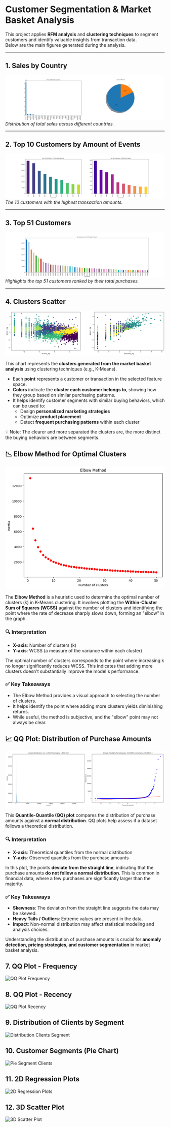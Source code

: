 # Customer Segmentation & Market Basket Analysis

This project applies **RFM analysis** and **clustering techniques** to segment customers and identify valuable insights from transaction data.  
Below are the main figures generated during the analysis.

---

## 1. Sales by Country
![Sales by Country](https://raw.githubusercontent.com/LuisBuruato/Market-Basket-Analysis-/main/graficos/sales_by_country.png)  
*Distribution of total sales across different countries.*

---

## 2. Top 10 Customers by Amount of Events
![Top 10 Customers](https://raw.githubusercontent.com/LuisBuruato/Market-Basket-Analysis-/main/graficos/top10_customers_amount_events.png)  
*The 10 customers with the highest transaction amounts.*

---

## 3. Top 51 Customers
![Top 51 Customers](https://raw.githubusercontent.com/LuisBuruato/Market-Basket-Analysis-/main/graficos/top51_customers.png)  
*Highlights the top 51 customers ranked by their total purchases.*

---

## 4. Clusters Scatter
![Clusters Scatter](https://raw.githubusercontent.com/LuisBuruato/Market-Basket-Analysis-/main/graficos_kmeans/clusters_scatter.png)

This chart represents the **clusters generated from the market basket analysis** using clustering techniques (e.g., K-Means).

- Each **point** represents a customer or transaction in the selected feature space.  
- **Colors** indicate the **cluster each customer belongs to**, showing how they group based on similar purchasing patterns.  
- It helps identify customer segments with similar buying behaviors, which can be used to:  
  - Design **personalized marketing strategies**  
  - Optimize **product placement**  
  - Detect **frequent purchasing patterns** within each cluster  

💡 Note: The clearer and more separated the clusters are, the more distinct the buying behaviors are between segments.

## 📉 Elbow Method for Optimal Clusters

![Elbow Method](https://raw.githubusercontent.com/LuisBuruato/Market-Basket-Analysis-/main/graficos_kmeans/elbow_method.png)

The **Elbow Method** is a heuristic used to determine the optimal number of clusters (k) in K-Means clustering. It involves plotting the **Within-Cluster Sum of Squares (WCSS)** against the number of clusters and identifying the point where the rate of decrease sharply slows down, forming an "elbow" in the graph.

### 🔍 Interpretation

- **X-axis**: Number of clusters (k)  
- **Y-axis**: WCSS (a measure of the variance within each cluster)  

The optimal number of clusters corresponds to the point where increasing k no longer significantly reduces WCSS. This indicates that adding more clusters doesn't substantially improve the model's performance.

### ✅ Key Takeaways

- The Elbow Method provides a visual approach to selecting the number of clusters.  
- It helps identify the point where adding more clusters yields diminishing returns.  
- While useful, the method is subjective, and the "elbow" point may not always be clear.

## 📈 QQ Plot: Distribution of Purchase Amounts

![QQ Plot of Amount](https://raw.githubusercontent.com/LuisBuruato/Market-Basket-Analysis-/main/graficos_productos/QQ_plot_Amount.png)

This **Quantile-Quantile (QQ) plot** compares the distribution of purchase amounts against a **normal distribution**. QQ plots help assess if a dataset follows a theoretical distribution.  

### 🔍 Interpretation

- **X-axis**: Theoretical quantiles from the normal distribution  
- **Y-axis**: Observed quantiles from the purchase amounts  

In this plot, the points **deviate from the straight line**, indicating that the purchase amounts **do not follow a normal distribution**. This is common in financial data, where a few purchases are significantly larger than the majority.  

### ✅ Key Takeaways

- **Skewness**: The deviation from the straight line suggests the data may be skewed.  
- **Heavy Tails / Outliers**: Extreme values are present in the data.  
- **Impact**: Non-normal distribution may affect statistical modeling and analysis choices.  

Understanding the distribution of purchase amounts is crucial for **anomaly detection, pricing strategies, and customer segmentation** in market basket analysis.

## 7. QQ Plot - Frequency
![QQ Plot Frequency](https://raw.githubusercontent.com/LuisBuruato/Market-Basket-Analysis-/main/graficos/QQ_plot_Frequency.png)

## 8. QQ Plot - Recency
![QQ Plot Recency](https://raw.githubusercontent.com/LuisBuruato/Market-Basket-Analysis-/main/graficos/QQ_plot_Recency.png)

## 9. Distribution of Clients by Segment
![Distribution Clients Segment](https://raw.githubusercontent.com/LuisBuruato/Market-Basket-Analysis-/main/graficos/distribution_clients_segment.png)

## 10. Customer Segments (Pie Chart)
![Pie Segment Clients](https://raw.githubusercontent.com/LuisBuruato/Market-Basket-Analysis-/main/graficos/pie_segment_clients.png)

## 11. 2D Regression Plots
![2D Regression Plots](https://raw.githubusercontent.com/LuisBuruato/Market-Basket-Analysis-/main/graficos/regplots_2D.png)

## 12. 3D Scatter Plot
![3D Scatter Plot](https://raw.githubusercontent.com/LuisBuruato/Market-Basket-Analysis-/main/graficos/scatter3D.png)


